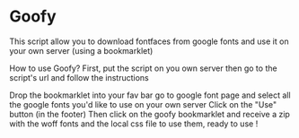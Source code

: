 Goofy
=====

This script allow you to download fontfaces from google fonts and use it on your own server (using a bookmarklet)

How to use Goofy?
First, put the script on you own server
then go to the script's url and follow the instructions

Drop the bookmarklet into your fav bar
go to google font page and select all the google fonts you'd like to use on your own server
Click on the "Use" button (in the footer)
Then click on the goofy bookmarklet and receive a zip with the woff fonts and the local css file to use them, ready to use !
